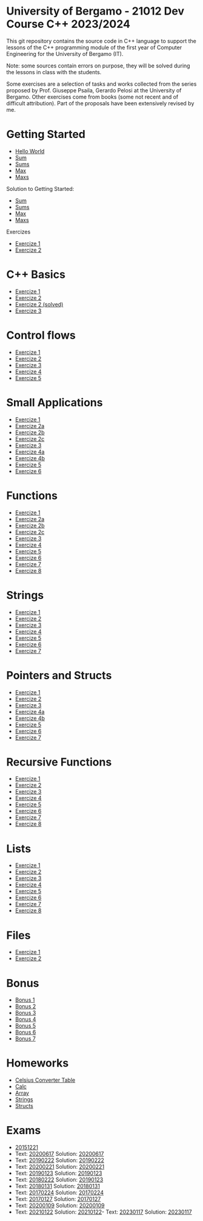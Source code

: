 # University of Bergamo - 21012 Dev Course C++ 2023/2024

This git repository contains the source code in C++ language to support the lessons of the C++ programming module of the first year of Computer Engineering for the University of Bergamo (IT).

Note: some sources contain errors on purpose, they will be solved during the lessons in class with the students.

Some exercises are a selection of tasks and works collected from the series proposed by Prof. Giuseppe Psaila, Gerardo Pelosi at the University of Bergamo. Other exercises come from books (some not recent and of difficult attribution). Part of the proposals have been extensively revised by me.

# Getting Started
- [Hello World](https://github.com/mauropelucchi/unibg_dev_courses_2023/blob/main/1_getting_started/hello_world.cpp)
- [Sum](https://github.com/mauropelucchi/unibg_dev_courses_2023/blob/main/1_getting_started/sum.cpp)
- [Sums](https://github.com/mauropelucchi/unibg_dev_courses_2023/blob/main/1_getting_started/sums.cpp)
- [Max](https://github.com/mauropelucchi/unibg_dev_courses_2023/blob/main/1_getting_started/max.cpp)
- [Maxs](https://github.com/mauropelucchi/unibg_dev_courses_2023/blob/main/1_getting_started/maxs.cpp)

Solution to Getting Started:
- [Sum](https://github.com/mauropelucchi/unibg_dev_courses_2023/blob/main/1_getting_started/sum_solved.cpp)
- [Sums](https://github.com/mauropelucchi/unibg_dev_courses_2023/blob/main/1_getting_started/sums_solved.cpp)
- [Max](https://github.com/mauropelucchi/unibg_dev_courses_2023/blob/main/1_getting_started/max_solved.cpp)
- [Maxs](https://github.com/mauropelucchi/unibg_dev_courses_2023/blob/main/1_getting_started/maxs_solved.cpp)

Exercizes
- [Exercize 1](https://github.com/mauropelucchi/unibg_dev_courses_2023/blob/main/1_getting_started/exercize_1.cpp)
- [Exercize 2](https://github.com/mauropelucchi/unibg_dev_courses_2023/blob/main/1_getting_started/exercize_2.cpp)

# C++ Basics
- [Exercize 1](https://github.com/mauropelucchi/unibg_dev_courses_2023/blob/main/2_1_c++_basics/exercize_1.cpp)
- [Exercize 2](https://github.com/mauropelucchi/unibg_dev_courses_2023/blob/main/2_1_c++_basics/exercize_2.cpp)
- [Exercize 2 (solved)](https://github.com/mauropelucchi/unibg_dev_courses_2023/blob/main/2_1_c++_basics/exercize_2_solved.cpp)
- [Exercize 3](https://github.com/mauropelucchi/unibg_dev_courses_2023/blob/main/2_1_c++_basics/exercize_3.cpp)

# Control flows
- [Exercize 1](https://github.com/mauropelucchi/unibg_dev_courses_2023/blob/main/2_2_control_flows/exercize_1.cpp)
- [Exercize 2](https://github.com/mauropelucchi/unibg_dev_courses_2023/blob/main/2_2_control_flows/exercize_2.cpp)
- [Exercize 3](https://github.com/mauropelucchi/unibg_dev_courses_2023/blob/main/2_2_control_flows/exercize_3.cpp)
- [Exercize 4](https://github.com/mauropelucchi/unibg_dev_courses_2023/blob/main/2_2_control_flows/exercize_4.cpp)
- [Exercize 5](https://github.com/mauropelucchi/unibg_dev_courses_2023/blob/main/2_2_control_flows/exercize_5.cpp)

# Small Applications
- [Exercize 1](https://github.com/mauropelucchi/unibg_dev_courses_2023/blob/main/3_small_applications/exercize_1.cpp)
- [Exercize 2a](https://github.com/mauropelucchi/unibg_dev_courses_2023/blob/main/3_small_applications/exercize_2_a.cpp)
- [Exercize 2b](https://github.com/mauropelucchi/unibg_dev_courses_2023/blob/main/3_small_applications/exercize_2_b.cpp)
- [Exercize 2c](https://github.com/mauropelucchi/unibg_dev_courses_2023/blob/main/3_small_applications/exercize_2_c.cpp)
- [Exercize 3](https://github.com/mauropelucchi/unibg_dev_courses_2023/blob/main/3_small_applications/exercize_3.cpp)
- [Exercize 4a](https://github.com/mauropelucchi/unibg_dev_courses_2023/blob/main/3_small_applications/exercize_4_a.cpp)
- [Exercize 4b](https://github.com/mauropelucchi/unibg_dev_courses_2023/blob/main/3_small_applications/exercize_4_b.cpp)
- [Exercize 5](https://github.com/mauropelucchi/unibg_dev_courses_2023/blob/main/3_small_applications/exercize_5.cpp)
- [Exercize 6](https://github.com/mauropelucchi/unibg_dev_courses_2023/blob/main/3_small_applications/exercize_6.cpp)

# Functions
- [Exercize 1](https://github.com/mauropelucchi/unibg_dev_courses_2023/blob/main/4_functions/exercize_1.cpp)
- [Exercize 2a](https://github.com/mauropelucchi/unibg_dev_courses_2023/blob/main/4_functions/exercize_2_a.cpp)
- [Exercize 2b](https://github.com/mauropelucchi/unibg_dev_courses_2023/blob/main/4_functions/exercize_2_b.cpp)
- [Exercize 2c](https://github.com/mauropelucchi/unibg_dev_courses_2023/blob/main/4_functions/exercize_2_c.cpp)
- [Exercize 3](https://github.com/mauropelucchi/unibg_dev_courses_2023/blob/main/4_functions/exercize_3.cpp)
- [Exercize 4](https://github.com/mauropelucchi/unibg_dev_courses_2023/blob/main/4_functions/exercize_4.cpp)
- [Exercize 5](https://github.com/mauropelucchi/unibg_dev_courses_2023/blob/main/4_functions/exercize_5.cpp)
- [Exercize 6](https://github.com/mauropelucchi/unibg_dev_courses_2023/blob/main/4_functions/exercize_6.cpp)
- [Exercize 7](https://github.com/mauropelucchi/unibg_dev_courses_2023/blob/main/4_functions/exercize_7.cpp)
- [Exercize 8](https://github.com/mauropelucchi/unibg_dev_courses_2023/blob/main/4_functions/exercize_8.cpp)

# Strings
- [Exercize 1](https://github.com/mauropelucchi/unibg_dev_courses_2023/blob/main/5_strings/exercize_1.cpp)
- [Exercize 2](https://github.com/mauropelucchi/unibg_dev_courses_2023/blob/main/5_strings/exercize_2.cpp)
- [Exercize 3](https://github.com/mauropelucchi/unibg_dev_courses_2023/blob/main/5_strings/exercize_3.cpp)
- [Exercize 4](https://github.com/mauropelucchi/unibg_dev_courses_2023/blob/main/5_strings/exercize_4.cpp)
- [Exercize 5](https://github.com/mauropelucchi/unibg_dev_courses_2023/blob/main/5_strings/exercize_5.cpp)
- [Exercize 6](https://github.com/mauropelucchi/unibg_dev_courses_2023/blob/main/5_strings/exercize_6.cpp)
- [Exercize 7](https://github.com/mauropelucchi/unibg_dev_courses_2023/blob/main/5_strings/exercize_7.cpp)


# Pointers and Structs
- [Exercize 1](https://github.com/mauropelucchi/unibg_dev_courses_2023/blob/main/6_pointers/exercize_1.cpp)
- [Exercize 2](https://github.com/mauropelucchi/unibg_dev_courses_2023/blob/main/6_pointers/exercize_2.cpp)
- [Exercize 3](https://github.com/mauropelucchi/unibg_dev_courses_2023/blob/main/6_pointers/exercize_3.cpp)
- [Exercize 4a](https://github.com/mauropelucchi/unibg_dev_courses_2023/blob/main/6_pointers/exercize_4_a.cpp)
- [Exercize 4b](https://github.com/mauropelucchi/unibg_dev_courses_2023/blob/main/6_pointers/exercize_4_b.cpp)
- [Exercize 5](https://github.com/mauropelucchi/unibg_dev_courses_2023/blob/main/6_pointers/exercize_5.cpp)
- [Exercize 6](https://github.com/mauropelucchi/unibg_dev_courses_2023/blob/main/6_pointers/exercize_6.cpp)
- [Exercize 7](https://github.com/mauropelucchi/unibg_dev_courses_2023/blob/main/6_pointers/exercize_7.cpp)


# Recursive Functions 
- [Exercize 1](https://github.com/mauropelucchi/unibg_dev_courses_2023/blob/main/7_recursive_functions/exercize_1.cpp)
- [Exercize 2](https://github.com/mauropelucchi/unibg_dev_courses_2023/blob/main/7_recursive_functions/exercize_2.cpp)
- [Exercize 3](https://github.com/mauropelucchi/unibg_dev_courses_2023/blob/main/7_recursive_functions/exercize_3.cpp)
- [Exercize 4](https://github.com/mauropelucchi/unibg_dev_courses_2023/blob/main/7_recursive_functions/exercize_4.cpp)
- [Exercize 5](https://github.com/mauropelucchi/unibg_dev_courses_2023/blob/main/7_recursive_functions/exercize_5.cpp)
- [Exercize 6](https://github.com/mauropelucchi/unibg_dev_courses_2023/blob/main/7_recursive_functions/exercize_6.cpp)
- [Exercize 7](https://github.com/mauropelucchi/unibg_dev_courses_2023/blob/main/7_recursive_functions/exercize_7.cpp)
- [Exercize 8](https://github.com/mauropelucchi/unibg_dev_courses_2023/blob/main/7_recursive_functions/exercize_8.cpp)


# Lists
- [Exercize 1](https://github.com/mauropelucchi/unibg_dev_courses_2023/blob/main/8a_lists/exercize_1.cpp)
- [Exercize 2](https://github.com/mauropelucchi/unibg_dev_courses_2023/blob/main/8a_lists/exercize_2.cpp)
- [Exercize 3](https://github.com/mauropelucchi/unibg_dev_courses_2023/blob/main/8a_lists/exercize_3.cpp)
- [Exercize 4](https://github.com/mauropelucchi/unibg_dev_courses_2023/blob/main/8a_lists/exercize_4.cpp)
- [Exercize 5](https://github.com/mauropelucchi/unibg_dev_courses_2023/blob/main/8a_lists/exercize_5.cpp)
- [Exercize 6](https://github.com/mauropelucchi/unibg_dev_courses_2023/blob/main/8a_lists/exercize_6.cpp)
- [Exercize 7](https://github.com/mauropelucchi/unibg_dev_courses_2023/blob/main/8a_lists/exercize_7.cpp)
- [Exercize 8](https://github.com/mauropelucchi/unibg_dev_courses_2023/blob/main/8a_lists/exercize_8.cpp)


# Files
- [Exercize 1](https://github.com/mauropelucchi/unibg_dev_courses_2023/blob/main/8b_files/exercize_1.cpp)
- [Exercize 2](https://github.com/mauropelucchi/unibg_dev_courses_2023/blob/main/8b_files/exercize_2.cpp)


# Bonus
- [Bonus 1](https://github.com/mauropelucchi/unibg_dev_courses_2023/blob/main/bonus/1_bonus.cpp)
- [Bonus 2](https://github.com/mauropelucchi/unibg_dev_courses_2023/blob/main/bonus/2_bonus.cpp)
- [Bonus 3](https://github.com/mauropelucchi/unibg_dev_courses_2023/blob/main/bonus/3_bonus.cpp)
- [Bonus 4](https://github.com/mauropelucchi/unibg_dev_courses_2023/blob/main/bonus/4_bonus.cpp)
- [Bonus 5](https://github.com/mauropelucchi/unibg_dev_courses_2023/blob/main/bonus/5_bonus.cpp)
- [Bonus 6](https://github.com/mauropelucchi/unibg_dev_courses_2023/blob/main/bonus/6_bonus.cpp)
- [Bonus 7](https://github.com/mauropelucchi/unibg_dev_courses_2023/blob/main/bonus/7_bonus.cpp)


# Homeworks
- [Celsius Converter Table](https://github.com/mauropelucchi/unibg_dev_courses_2023/blob/main/homeworks/1_celsius_converter_table.cpp)
- [Calc](https://github.com/mauropelucchi/unibg_dev_courses_2023/blob/main/homeworks/2_calc.cpp)
- [Array](https://github.com/mauropelucchi/unibg_dev_courses_2023/blob/main/homeworks/3_array.cpp)
- [Strings](https://github.com/mauropelucchi/unibg_dev_courses_2023/blob/main/homeworks/4_strings.cpp)
- [Structs](https://github.com/mauropelucchi/unibg_dev_courses_2023/blob/main/homeworks/5_structs.cpp)

# Exams
- [20151221](https://github.com/mauropelucchi/unibg_dev_courses_2023/blob/main/exams/20151221.cpp)
- Text: [20200617](https://github.com/mauropelucchi/unibg_dev_courses_2023/blob/main/exams/te20200617.pdf) Solution: [20200617](https://github.com/mauropelucchi/unibg_dev_courses_2023/blob/main/exams/20200617.cpp)
- Text: [20190222](https://github.com/mauropelucchi/unibg_dev_courses_2023/blob/main/exams/te20190222.pdf) Solution: [20190222](https://github.com/mauropelucchi/unibg_dev_courses_2023/blob/main/exams/20190222.cpp)
- Text: [20200221](https://github.com/mauropelucchi/unibg_dev_courses_2023/blob/main/exams/te20200221.pdf) Solution: [20200221](https://github.com/mauropelucchi/unibg_dev_courses_2023/blob/main/exams/20200221.cpp)
- Text: [20190123](https://github.com/mauropelucchi/unibg_dev_courses_2023/blob/main/exams/te20190123.pdf) Solution: [20190123](https://github.com/mauropelucchi/unibg_dev_courses_2023/blob/main/exams/20190123.cpp)
- Text: [20180222](https://github.com/mauropelucchi/unibg_dev_courses_2023/blob/main/exams/te20180222.pdf) Solution: [20190123](https://github.com/mauropelucchi/unibg_dev_courses_2023/blob/main/exams/20180222.cpp)
- Text: [20180131](https://github.com/mauropelucchi/unibg_dev_courses_2023/blob/main/exams/te20180131.pdf) Solution: [20180131](https://github.com/mauropelucchi/unibg_dev_courses_2023/blob/main/exams/20180131.cpp)
- Text: [20170224](https://github.com/mauropelucchi/unibg_dev_courses_2023/blob/main/exams/te20170224.pdf) Solution: [20170224](https://github.com/mauropelucchi/unibg_dev_courses_2023/blob/main/exams/20170224.cpp)
- Text: [20170127](https://github.com/mauropelucchi/unibg_dev_courses_2023/blob/main/exams/te20170127.pdf) Solution: [20170127](https://github.com/mauropelucchi/unibg_dev_courses_2023/blob/main/exams/20170127.cpp)
- Text: [20200109](https://github.com/mauropelucchi/unibg_dev_courses_2023/blob/main/exams/te20200109.pdf) Solution: [20200109](https://github.com/mauropelucchi/unibg_dev_courses_2023/blob/main/exams/20200109.cpp)
- Text: [20210122](https://github.com/mauropelucchi/unibg_dev_courses_2023/blob/main/exams/te20210122.pdf) Solution: [20210122](https://github.com/mauropelucchi/unibg_dev_courses_2023/blob/main/exams/te20210122.pdf)- Text: [20230117](https://github.com/mauropelucchi/unibg_dev_courses_2023/blob/main/exams/te20230117.pdf) Solution: [20230117](https://github.com/mauropelucchi/unibg_dev_courses_2023/blob/main/exams/20230117.cpp)